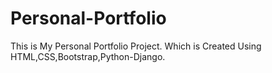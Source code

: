# Personal-Portfolio

This is My Personal Portfolio Project. Which is Created Using HTML,CSS,Bootstrap,Python-Django.
